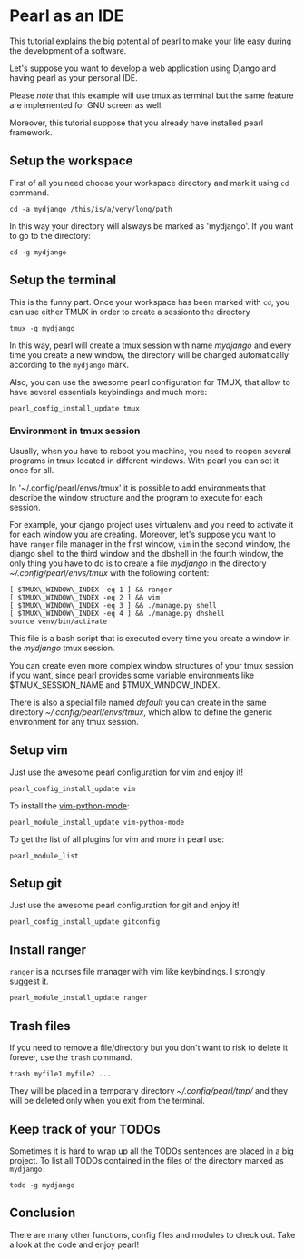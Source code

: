 # Pearl as an IDE #

This tutorial explains the big potential of pearl to make your life easy
during the development of a software.

Let's suppose you want to develop a web application using Django and having
pearl as your personal IDE.

Please *note* that this example will use tmux as terminal but the same feature
are implemented for GNU screen as well.

Moreover, this tutorial suppose that you already have installed pearl framework.


## Setup the workspace ##

First of all you need choose your workspace directory and mark it using `cd` command.

    cd -a mydjango /this/is/a/very/long/path

In this way your directory will alsways be marked as 'mydjango'. If you want to go
to the directory:

    cd -g mydjango


## Setup the terminal ##

This is the funny part. Once your workspace has been marked with `cd`, you can
use either TMUX in order to create a sessionto the directory

    tmux -g mydjango

In this way, pearl will create a tmux session with name *mydjango* and every time
you create a new window, the directory will be changed automatically according to the `mydjango` mark.

Also, you can use the awesome pearl configuration for TMUX, that allow to have
several essentials keybindings and much more:

    pearl_config_install_update tmux


### Environment in tmux session ###

Usually, when you have to reboot you machine, you need to reopen several programs
in tmux located in different windows. With pearl you can set it once for all.

In '~/.config/pearl/envs/tmux' it is possible
to add environments that describe the window structure and the program to execute
for each session.

For example, your django project uses virtualenv and you need to activate it for
each window you are creating. Moreover, let's suppose you want to have
`ranger` file manager in the first window,
`vim` in the second window, the django shell to the third window
and the dbshell in the fourth window, the only thing
you have to do is to create a file *mydjango* in the directory
*~/.config/pearl/envs/tmux* with the following content:

    [ $TMUX\_WINDOW\_INDEX -eq 1 ] && ranger
    [ $TMUX\_WINDOW\_INDEX -eq 2 ] && vim
    [ $TMUX\_WINDOW\_INDEX -eq 3 ] && ./manage.py shell
    [ $TMUX\_WINDOW\_INDEX -eq 4 ] && ./manage.py dhshell
    source venv/bin/activate

This file is a bash script that is executed every time you create a window in
the *mydjango* tmux session.

You can create even more complex window structures of your tmux session if you want,
since pearl provides some variable environments like $TMUX\_SESSION\_NAME and
$TMUX\_WINDOW\_INDEX.

There is also a special file named *default* you can create in the same directory
*~/.config/pearl/envs/tmux*, which allow to define the generic environment
for any tmux session.


## Setup vim ##

Just use the awesome pearl configuration for vim and enjoy it!

    pearl_config_install_update vim

To install the [vim-python-mode](https://github.com/klen/python-mode):

    pearl_module_install_update vim-python-mode

To get the list of all plugins for vim and more in pearl use:

    pearl_module_list


## Setup git ##

Just use the awesome pearl configuration for git and enjoy it!

    pearl_config_install_update gitconfig


## Install ranger ##

`ranger` is a ncurses file manager with vim like keybindings. I strongly suggest it.

    pearl_module_install_update ranger


## Trash files ##

If you need to remove a file/directory but you don't want to risk to delete it
forever, use the `trash` command.

    trash myfile1 myfile2 ...

They will be placed in a temporary directory *~/.config/pearl/tmp/* and they will
be deleted only when you exit from the terminal.


## Keep track of your TODOs ##

Sometimes it is hard to wrap up all the TODOs sentences are placed in a big project.
To list all TODOs contained in the files of the directory marked as `mydjango:`

    todo -g mydjango


## Conclusion ##

There are many other functions, config files and modules to check out.
Take a look at the code and enjoy pearl!

